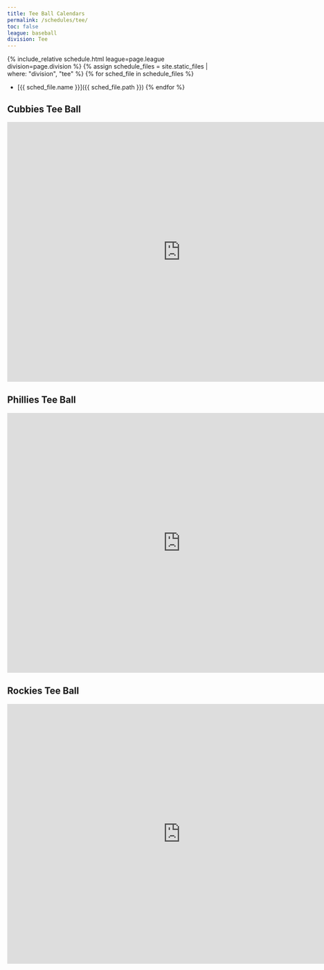 ```yaml
---
title: Tee Ball Calendars
permalink: /schedules/tee/
toc: false
league: baseball
division: Tee
---
```


{% include_relative schedule.html league=page.league division=page.division %}
{% assign schedule_files = site.static_files | where: "division", "tee" %}
{% for sched_file in schedule_files %}
* [{{ sched_file.name }}]({{ sched_file.path }})
{% endfor %}

## Cubbies Tee Ball
<iframe src="https://calendar.google.com/calendar/embed?src=sjl8aumktgjfstaapptdougkihouma54%40import.calendar.google.com&ctz=America%2FLos_Angeles" style="border: 0" width="800" height="600" frameborder="0" scrolling="no"></iframe>

## Phillies Tee Ball
<iframe src="https://calendar.google.com/calendar/embed?src=fhb7rjsmo7t9g7mmsbv3jbphmga0h68h%40import.calendar.google.com&ctz=America%2FLos_Angeles" style="border: 0" width="800" height="600" frameborder="0" scrolling="no"></iframe>

## Rockies Tee Ball
<iframe src="https://calendar.google.com/calendar/embed?src=ueask3ce7jhs1pmeq9uaetjquioigi00%40import.calendar.google.com&ctz=America%2FLos_Angeles" style="border: 0" width="800" height="600" frameborder="0" scrolling="no"></iframe>
